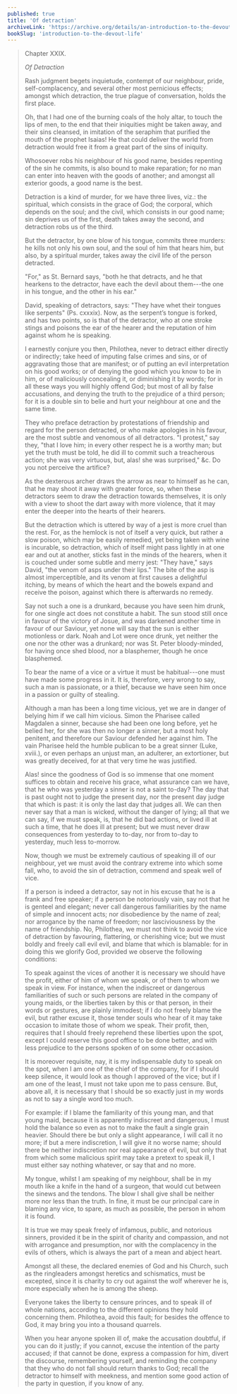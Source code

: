 ```yaml
---
published: true
title: 'Of detraction'
archiveLink: 'https://archive.org/details/an-introduction-to-the-devout-life/page/182?view=theater'
bookSlug: 'introduction-to-the-devout-life'
---
```


> Chapter XXIX.
>
> *Of Detraction*
>
> Rash judgment begets inquietude, contempt of our neighbour, pride, self-complacency, and several other most pernicious effects; amongst which detraction, the true plague of conversation, holds the first place.
>
> Oh, that I had one of the burning coals of the holy altar, to touch the lips of men, to the end that their iniquities might be taken away, and their sins cleansed, in imitation of the seraphim that purified the mouth of the prophet Isaias! He that could deliver the world from detraction would free it from a great part of the sins of iniquity.
>
> Whosoever robs his neighbour of his good name, besides repenting of the sin he commits, is also bound to make reparation; for no man can enter into heaven with the goods of another; and amongst all exterior goods, a good name is the best.
>
> Detraction is a kind of murder, for we have three lives, viz.: the spiritual, which consists in the grace of God; the corporal, which depends on the soul; and the civil, which consists in our good name; sin deprives us of the first, death takes away the second, and detraction robs us of the third.
>
> But the detractor, by one blow of his tongue, commits three murders: he kills not only his own soul, and the soul of him that hears him, but also, by a spiritual murder, takes away the civil life of the person detracted.
>
> "For," as St. Bernard says, "both he that detracts, and he that hearkens to the detractor, have each the devil about them---the one in his tongue, and the other in his ear."
>
> David, speaking of detractors, says: "They have whet their tongues like serpents" (Ps. cxxxix). Now, as the serpent’s tongue is forked, and has two points, so is that of the detractor, who at one stroke stings and poisons the ear of the hearer and the reputation of him against whom he is speaking.
>
> I earnestly conjure you then, Philothea, never to detract either directly or indirectly; take heed of imputing false crimes and sins, or of aggravating those that are manifest; or of putting an evil interpretation on his good works; or of denying the good which you know to be in him, or of maliciously concealing it, or diminishing it by words; for in all these ways you will highly offend God; but most of all by false accusations, and denying the truth to the prejudice of a third person; for it is a double sin to belie and hurt your neighbour at one and the same time.
>
> They who preface detraction by protestations of friendship and regard for the person detracted, or who make apologies in his favour, are the most subtle and venomous of all detractors. "I protest," say they, "that I love him; in every other respect he is a worthy man; but yet the truth must be told, he did ill to commit such a treacherous action; she was very virtuous, but, alas! she was surprised," &c. Do you not perceive the artifice?
>
> As the dexterous archer draws the arrow as near to himself as he can, that he may shoot it away with greater force, so, when these detractors seem to draw the detraction towards themselves, it is only with a view to shoot the dart away with more violence, that it may enter the deeper into the hearts of their hearers.
>
> But the detraction which is uttered by way of a jest is more cruel than the rest. For, as the hemlock is not of itself a very quick, but rather a slow poison, which may be easily remedied, yet being taken with wine is incurable, so detraction, which of itself might pass lightly in at one ear and out at another, sticks fast in the minds of the hearers, when it is couched under some subtle and merry jest: "They have," says David, "the venom of asps under their lips." The bite of the asp is almost imperceptible, and its venom at first causes a delightful itching, by means of which the heart and the bowels expand and receive the poison, against which there is afterwards no remedy.
>
> Say not such a one is a drunkard, because you have seen him drunk, for one single act does not constitute a habit. The sun stood still once in favour of the victory of Josue, and was darkened another time in favour of our Saviour, yet none will say that the sun is either motionless or dark. Noah and Lot were once drunk, yet neither the one nor the other was a drunkard; nor was St. Peter bloody-minded, for having once shed blood, nor a blasphemer, though he once blasphemed.
>
> To bear the name of a vice or a virtue it must be habitual---one must have made some progress in it. It is, therefore, very wrong to say, such a man is passionate, or a thief, because we have seen him once in a passion or guilty of stealing.
>
> Although a man has been a long time vicious, yet we are in danger of belying him if we call him vicious. Simon the Pharisee called Magdalen a sinner, because she had been one long before, yet he belied her, for she was then no longer a sinner, but a most holy penitent, and therefore our Saviour defended her against him. The vain Pharisee held the humble publican to be a great sinner (Luke, xviii.), or even perhaps an unjust man, an adulterer, an extortioner, but was greatly deceived, for at that very time he was justified.
>
> Alas! since the goodness of God is so immense that one moment suffices to obtain and receive his grace, what assurance can we have, that he who was yesterday a sinner is not a saint to-day? The day that is past ought not to judge the present day, nor the present day judge that which is past: it is only the last day that judges all. We can then never say that a man is wicked, without the danger of lying; all that we can say, if we must speak, is, that he did bad actions, or lived ill at such a time, that he does ill at present; but we must never draw consequences from yesterday to to-day, nor from to-day to yesterday, much less to-morrow.
>
> Now, though we must be extremely cautious of speaking ill of our neighbour, yet we must avoid the contrary extreme into which some fall, who, to avoid the sin of detraction, commend and speak well of vice.
>
> If a person is indeed a detractor, say not in his excuse that he is a frank and free speaker; if a person be notoriously vain, say not that he is genteel and elegant; never call dangerous familiarities by the name of simple and innocent acts; nor disobedience by the name of zeal; nor arrogance by the name of freedom; nor lasciviousness by the name of friendship. No, Philothea, we must not think to avoid the vice of detraction by favouring, flattering, or cherishing vice; but we must boldly and freely call evil evil, and blame that which is blamable: for in doing this we glorify God, provided we observe the following conditions:
>
> To speak against the vices of another it is necessary we should have the profit, either of him of whom we speak, or of them to whom we speak in view. For instance, when the indiscreet or dangerous familiarities of such or such persons are related in the company of young maids, or the liberties taken by this or that person, in their words or gestures, are plainly immodest; if I do not freely blame the evil, but rather excuse it, those tender souls who hear of it may take occasion to imitate those of whom we speak. Their profit, then, requires that I should freely reprehend these liberties upon the spot, except I could reserve this good office to be done better, and with less prejudice to the persons spoken of on some other occasion.
>
> It is moreover requisite, nay, it is my indispensable duty to speak on the spot, when I am one of the chief of the company, for if I should keep silence, it would look as though I approved of the vice; but if I am one of the least, I must not take upon me to pass censure. But, above all, it is necessary that I should be so exactly just in my words as not to say a single word too much.
>
> For example: if I blame the familiarity of this young man, and that young maid, because it is apparently indiscreet and dangerous, I must hold the balance so even as not to make the fault a single grain heavier. Should there be but only a slight appearance, I will call it no more; if but a mere indiscretion, I will give it no worse name; should there be neither indiscretion nor real appearance of evil, but only that from which some malicious spirit may take a pretext to speak ill, I must either say nothing whatever, or say that and no more.
>
> My tongue, whilst I am speaking of my neighbour, shall be in my mouth like a knife in the hand of a surgeon, that would cut between the sinews and the tendons. The blow I shall give shall be neither more nor less than the truth. In fine, it must be our principal care in blaming any vice, to spare, as much as possible, the person in whom it is found.
>
> It is true we may speak freely of infamous, public, and notorious sinners, provided it be in the spirit of charity and compassion, and not with arrogance and presumption, nor with the complacency in the evils of others, which is always the part of a mean and abject heart.
>
> Amongst all these, the declared enemies of God and his Church, such as the ringleaders amongst heretics and schismatics, must be excepted, since it is charity to cry out against the wolf wherever he is, more especially when he is among the sheep.
>
> Everyone takes the liberty to censure princes, and to speak ill of whole nations, according to the different opinions they hold concerning them. Philothea, avoid this fault; for besides the offence to God, it may bring you into a thousand quarrels.
>
> When you hear anyone spoken ill of, make the accusation doubtful, if you can do it justly; if you cannot, excuse the intention of the party accused; if that cannot be done, express a compassion for him, divert the discourse, remembering yourself, and reminding the company that they who do not fall should return thanks to God; recall the detractor to himself with meekness, and mention some good action of the party in question, if you know of any.